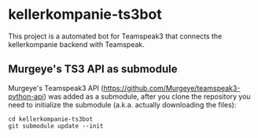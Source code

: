 # kellerkompanie-ts3bot
This project is a automated bot for Teamspeak3 that connects the kellerkompanie backend with Teamspeak.

## Murgeye's TS3 API as submodule
Murgeye's Teamspeak3 API (https://github.com/Murgeye/teamspeak3-python-api) was added as a submodule, after you clone the repository you need to initialize the submodule (a.k.a. actually downloading the files):
```
cd kellerkompanie-ts3bot
git submodule update --init
```

